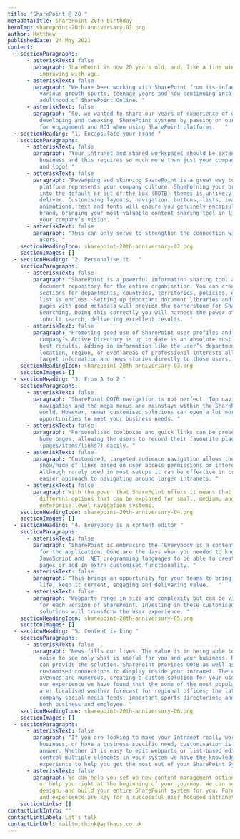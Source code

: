 ```yaml
---
title: "SharePoint @ 20 "
metadataTitle: SharePoint 20th birthday
heroImg: sharepoint-20th-anniversary-01.png
author: Matthew
publishedDate: 24 May 2021
content:
  - sectionParagraphs:
      - asteriskText: false
        paragraph: SharePoint is now 20 years old, and, like a fine wine, it just keeps
          improving with age.
      - asteriskText: false
        paragraph: "We have been working with SharePoint from its infancy, through its
          various growth spurts, teenage years and now continuing into the young
          adulthood of SharePoint Online. "
      - asteriskText: false
        paragraph: "So, we wanted to share our years of experience of designing,
          developing and tweaking  SharePoint systems by passing on our top tips
          for engagement and ROI when using SharePoint platforms.   "
  - sectionHeading: "1. Encapsulate your brand "
    sectionParagraphs:
      - asteriskText: false
        paragraph: "Your intranet and shared workspaces should be extensions of your
          business and this requires so much more than just your company colours
          and logo! "
      - asteriskText: false
        paragraph: "Revamping and skinning SharePoint is a great way to ensure the
          platform represents your company culture. Shoehorning your branding
          into the default or out of the box (OOTB) themes is unlikely to truly
          deliver. Customising layouts, navigation, buttons, lists, images,
          animations, text and fonts will ensure you genuinely encapsulate your
          brand, bringing your most valuable content sharing tool in line with
          your company’s vision.  "
      - asteriskText: false
        paragraph: "This can only serve to strengthen the connection with all your
          users. "
    sectionHeadingIcon: sharepoint-20th-anniversary-02.png
    sectionImages: []
  - sectionHeading: "2. Personalise it   "
    sectionParagraphs:
      - asteriskText: false
        paragraph: "SharePoint is a powerful information sharing tool and an excellent
          document repository for the entire organisation. You can create
          sections for departments, countries, territories, policies, etc. … the
          list is endless. Setting up important document libraries and creating
          pages with good metadata will provide the cornerstone for SharePoint
          Searching. Doing this correctly you will harness the power of the
          inbuilt search, delivering excellent results.  "
      - asteriskText: false
        paragraph: "Promoting good use of SharePoint user profiles and ensuring your
          company’s Active Directory is up to date is an absolute must for the
          best results. Adding in information like the user’s department,
          location, region, or even areas of professional interests allow you to
          target information and news stories directly to those users.  "
    sectionHeadingIcon: sharepoint-20th-anniversary-03.png
    sectionImages: []
  - sectionHeading: "3. From A to Z "
    sectionParagraphs:
      - asteriskText: false
        paragraph: "SharePoint OOTB navigation is not perfect. Top navigations, site
          navigation and the mega menus are mainstays within the SharePoint
          world. However, newer customised solutions can open a lot more
          opportunities to meet your business needs. "
      - asteriskText: false
        paragraph: "Personalised toolboxes and quick links can be present on all site
          home pages, allowing the users to record their favourite places
          (pages/items/links?) easily. "
      - asteriskText: false
        paragraph: "Customised, targeted audience navigation allows the dynamic
          show/hide of links based on user access permissions or interests.
          Although rarely used in most setups it can be effective in creating an
          easier approach to navigating around larger intranets. "
      - asteriskText: false
        paragraph: With the power that SharePoint offers it means that there are many
          different options that can be explored for small, medium, and
          enterprise level navigation systems.
    sectionHeadingIcon: sharepoint-20th-anniversary-04.png
    sectionImages: []
  - sectionHeading: "4. Everybody is a content editor "
    sectionParagraphs:
      - asteriskText: false
        paragraph: "SharePoint is embracing the ‘Everybody is a content editor’ outlook
          for the application. Gone are the days when you needed to know html,
          JavaScript and .NET programming languages to be able to create new
          pages or add in extra customised functionality. "
      - asteriskText: false
        paragraph: "This brings an opportunity for your teams to bring your site to
          life, keep it current, engaging and delivering value.   "
      - asteriskText: false
        paragraph: "Webparts range in size and complexity but can be visually stunning
          for each version of SharePoint. Investing in these customised
          solutions will transform the user experience. "
    sectionHeadingIcon: sharepoint-20th-anniversary-05.png
    sectionImages: []
  - sectionHeading: "5. Content is king "
    sectionParagraphs:
      - asteriskText: false
        paragraph: "News fills our lives. The value is in being able to cut through the
          noise to see only what is useful for you and your business. RSS feeds
          can provide the solution. SharePoint provides OOTB as well as more
          customised connections to display inside your intranet. The content
          avenues are numerous, creating a custom solution for your users. In
          our experience we have found that the some of the most popular feeds
          are: localised weather forecast for regional offices; the latest
          company social media feeds; important sports directories; and news –
          both business and employee. "
    sectionHeadingIcon: sharepoint-20th-anniversary-06.png
    sectionImages: []
  - sectionParagraphs:
      - asteriskText: false
        paragraph: "If you are looking to make your Intranet really work for your
          business, or have a business specific need, customisation is the
          answer. Whether it is easy to edit webparts or list-based editing to
          control multiple elements in your system we have the knowledge and
          experience to help you get the most out of your SharePoint System.  "
      - asteriskText: false
        paragraph: We can help you set up new content management options, build webparts
          or help you right at the beginning of your journey. We can scope,
          design, and build your entire SharePoint system for you. Forethought
          and experience are key for a successful user focused intranet setup.
    sectionLinks: []
contactLinkIntro: ""
contactLinkLabel: Let's talk
contactLinkUrl: mailto:think@arthaus.co.uk
---
```


